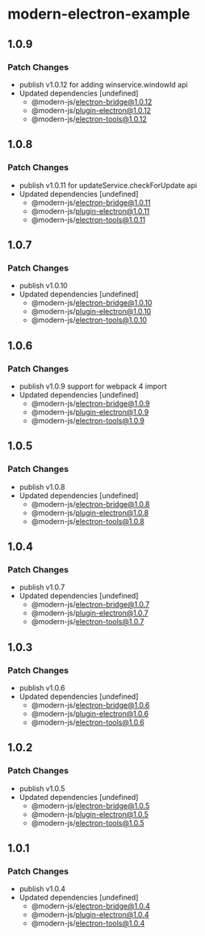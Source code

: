 # modern-electron-example

## 1.0.9

### Patch Changes

- publish v1.0.12 for adding winservice.windowId api
- Updated dependencies [undefined]
  - @modern-js/electron-bridge@1.0.12
  - @modern-js/plugin-electron@1.0.12
  - @modern-js/electron-tools@1.0.12

## 1.0.8

### Patch Changes

- publish v1.0.11 for updateService.checkForUpdate api
- Updated dependencies [undefined]
  - @modern-js/electron-bridge@1.0.11
  - @modern-js/plugin-electron@1.0.11
  - @modern-js/electron-tools@1.0.11

## 1.0.7

### Patch Changes

- publish v1.0.10
- Updated dependencies [undefined]
  - @modern-js/electron-bridge@1.0.10
  - @modern-js/plugin-electron@1.0.10
  - @modern-js/electron-tools@1.0.10

## 1.0.6

### Patch Changes

- publish v1.0.9 support for webpack 4 import
- Updated dependencies [undefined]
  - @modern-js/electron-bridge@1.0.9
  - @modern-js/plugin-electron@1.0.9
  - @modern-js/electron-tools@1.0.9

## 1.0.5

### Patch Changes

- publish v1.0.8
- Updated dependencies [undefined]
  - @modern-js/electron-bridge@1.0.8
  - @modern-js/plugin-electron@1.0.8
  - @modern-js/electron-tools@1.0.8

## 1.0.4

### Patch Changes

- publish v1.0.7
- Updated dependencies [undefined]
  - @modern-js/electron-bridge@1.0.7
  - @modern-js/plugin-electron@1.0.7
  - @modern-js/electron-tools@1.0.7

## 1.0.3

### Patch Changes

- publish v1.0.6
- Updated dependencies [undefined]
  - @modern-js/electron-bridge@1.0.6
  - @modern-js/plugin-electron@1.0.6
  - @modern-js/electron-tools@1.0.6

## 1.0.2

### Patch Changes

- publish v1.0.5
- Updated dependencies [undefined]
  - @modern-js/electron-bridge@1.0.5
  - @modern-js/plugin-electron@1.0.5
  - @modern-js/electron-tools@1.0.5

## 1.0.1

### Patch Changes

- publish v1.0.4
- Updated dependencies [undefined]
  - @modern-js/electron-bridge@1.0.4
  - @modern-js/plugin-electron@1.0.4
  - @modern-js/electron-tools@1.0.4
